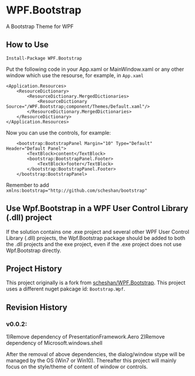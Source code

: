 # WPF.Bootstrap
A Bootstrap Theme for WPF

## How to Use

`Install-Package WPF.Bootstrap`

Put the following code in your App.xaml or MainWindow.xaml or any other window which use the resourse, for example, in `App.xaml`

    <Application.Resources>
        <ResourceDictionary>
            <ResourceDictionary.MergedDictionaries>
                <ResourceDictionary Source="/WPF.Bootstrap;component/Themes/Default.xaml"/>
            </ResourceDictionary.MergedDictionaries>
        </ResourceDictionary>
    </Application.Resources>
    
Now you can use the controls, for example:

        <bootstrap:BootstrapPanel Margin="10" Type="Default" Header="Default Panel">
            <TextBlock>content</TextBlock>
            <bootstrap:BootstrapPanel.Footer>
                <TextBlock>footer</TextBlock>
            </bootstrap:BootstrapPanel.Footer>
        </bootstrap:BootstrapPanel>
        
Remember to add `xmlns:bootstrap="http://github.com/scheshan/bootstrap"`

## Use Wpf.Bootstrap in a WPF User Control Library (.dll) project

If the solution contains one .exe project and several other WPF User Control Library (.dll) projects, the Wpf.Bootstrap package should be added to both the .dll projects and the exe project, even if the .exe project does not use Wpf.Bootstrap directly.

## Project History

This project originally is a fork from [scheshan/WPF.Bootstrap](https://github.com/scheshan/WPF.Bootstrap). This project uses a different nuget pakcage id: `Bootstrap.Wpf`. 

## Revision History

### v0.0.2:

1)Remove dependency of PresentationFramework.Aero
2)Remove dependency of Microsoft.windows.shell

After the removal of above dependencies, the dialog/window stype will be managed by the OS (Win7 or Win10). Thereafter this project will mainly focus on the style/theme of content of window or controls.
